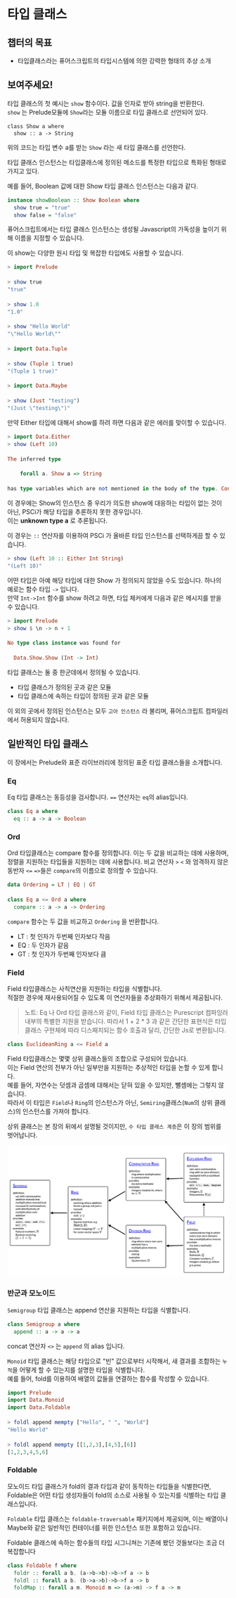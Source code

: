 # 타입 클래스

## 챕터의 목표

- 타입클래스라는 퓨어스크립트의 타입시스템에 의한 강력한 형태의 추상 소개

## 보여주세요!

타입 클래스의 첫 예시는 `show` 함수이다. 값을 인자로 받아 string을 반환한다.  
`show` 는 Prelude모듈에 `Show`라는 모듈 이름으로 타입 클래스로 선언되어 있다.

```purescsript
class Show a where
  show :: a -> String
```

위의 코드는 타입 변수 a를 받는 `Show` 라는 새 타입 클래스를 선언한다.

타입 클래스 인스턴스는 타입클래스에 정의된 메소드를 특정한 타입으로 특화된 형태로 가지고 있다.

예를 들어, Boolean 값에 대한 Show 타입 클래스 인스턴스는 다음과 같다.

```purescript
instance showBoolean :: Show Boolean where
  show true = "true"
  show false = "false"
```

퓨어스크립트에서는 타입 클래스 인스턴스는 생성될 Javascript의 가독성을 높이기 위해 이름을 지정할 수 있습니다.

이 show는 다양한 원시 타입 및 복잡한 타입에도 사용할 수 있습니다.

```purescript
> import Prelude

> show true
"true"

> show 1.0
"1.0"

> show "Hello World"
"\"Hello World\""

> import Data.Tuple

> show (Tuple 1 true)
"(Tuple 1 true)"

> import Data.Maybe

> show (Just "testing")
"(Just \"testing\")"
```

만약 Either 타입에 대해서 show를 하려 하면 다음과 같은 에러를 맞이할 수 있습니다.

```purescript
> import Data.Either
> show (Left 10)

The inferred type

    forall a. Show a => String

has type variables which are not mentioned in the body of the type. Consider adding a type annotation.
```

이 경우에는 Show의 인스턴스 중 우리가 의도한 show에 대응하는 타입이 없는 것이 아닌, PSCi가 해당 타입을 추론하지 못한 경우입니다.  
이는 **unknown type a** 로 추론됩니다.

이 경우는 `::` 연산자를 이용하여 PSCi 가 올바른 타입 인스턴스를 선택하게끔 할 수 있습니다.

```purescript
> show (Left 10 :: Either Int String)
"(Left 10)"
```

어떤 타입은 아예 해당 타입에 대한 Show 가 정의되지 않았을 수도 있습니다. 하나의 예로는 함수 타입 `->` 입니다.  
만약 `Int->Int` 함수를 show 하려고 하면, 타입 체커에게 다음과 같은 메시지를 받을 수 있습니다.

```purescript
> import Prelude
> show $ \n -> n + 1

No type class instance was found for

  Data.Show.Show (Int -> Int)
```

타입 클래스는 둘 중 한군데에서 정의될 수 있습니다.

- 타입 클래스가 정의된 곳과 같은 모듈
- 타입 클래스에 속하는 타입이 정의된 곳과 같은 모듈

이 외의 곳에서 정의된 인스턴스는 모두 `고아 인스턴스` 라 불리며, 퓨어스크립트 컴파일러에서 허용되지 않습니다.

## 일반적인 타입 클래스

이 장에서는 Prelude와 표준 라이브러리에 정의된 표준 타입 클래스들을 소개합니다.

### Eq

Eq 타입 클래스는 동등성을 검사합니다. `==` 연산자는 `eq`의 alias입니다.

```purescript
class Eq a where
  eq :: a -> a -> Boolean
```

### Ord

Ord 타입클래스는 compare 함수를 정의합니다. 이는 두 값을 비교하는 데에 사용하며, 정렬을 지원하는 타입들을 지원하는 데에 사용합니다.
비교 연산자 `>` `<` 와 엄격하지 않은 동반자 `<=` `=>`들은 `compare`의 이름으로 정의할 수 있습니다.

```purescript
data Ordering = LT | EQ | GT

class Eq a <= Ord a where
  compare :: a -> a -> Ordering
```

`compare` 함수는 두 값을 비교하고 `Ordering` 을 반환합니다.

- LT : 첫 인자가 두번째 인자보다 작음
- EQ : 두 인자가 같음
- GT : 첫 인자가 두번째 인자보다 큼

### Field

Field 타입클래스는 사칙연산을 지원하는 타입을 식별합니다.  
적절한 경우에 재사용되어질 수 있도록 이 연산자들을 추상화하기 위해서 제공됩니다.

> 노트: Eq 나 Ord 타입 클래스와 같이, Field 타입 클래스는 Purescript 컴파잉러 내부의 특별한 지원을 받습니다.
> 따라서 1 + 2 \* 3 과 같은 간단한 표현식은 타입 클래스 구현체에 따라 디스패치되는 함수 호출과 달리, 간단한 Js로 변환됩니다.

```purescript
class EuclideanRing a <= Field a
```

Field 타입클래스는 몇몇 상위 클래스들의 조합으로 구성되어 있습니다.  
이는 Field 연산의 전부가 아닌 일부만을 지원하는 추상적인 타입을 논할 수 있게 합니다.  
예를 들어, 자연수는 덧셈과 곱셈에 대해서는 닫혀 있을 수 있지만, 뺄셈에는 그렇지 않습니다.  
따라서 이 타입은 `Field`나 `Ring`의 인스턴스가 아닌, `Semiring`클래스(`Num`의 상위 클래스)의 인스턴스를 가져야 합니다.

상위 클래스는 본 장의 뒤에서 설명될 것이지만, `수 타입 클래스 계층`은 이 장의 범위를 벗어납니다.

![수 타입 클래스 계층](./img/numericTypeClassHierarchy.png)

### 반군과 모노이드

`Semigroup` 타입 클래스는 append 연산을 지원하는 타입을 식별합니다.

```purescript
class Semigroup a where
  append :: a -> a -> a
```

concat 연산자 `<>` 는 `append` 의 alias 입니다.

`Monoid` 타입 클래스는 해당 타입으로 "빈" 값으로부터 시작해서, 새 결과를 조합하는 `누적`을 어떻게 할 수 있는지를 설명한 타입을 식별합니다.  
예를 들어, fold를 이용하여 배열의 값들을 연결하는 함수를 작성할 수 있습니다.

```purescript
import Prelude
import Data.Monoid
import Data.Foldable

> foldl append mempty ["Hello", " ", "World"]
"Hello World"

> foldl append mempty [[1,2,3],[4,5],[6]]
[1,2,3,4,5,6]
```

### Foldable

모노이드 타입 클래스가 fold의 결과 타입과 같이 동작하는 타입들을 식별한다면, Foldable은 어떤 타입 생성자들이 fold의 소스로 사용될 수 있는지를 식별하는 타입 클래스입니다.

`Foldable` 타입 클래스는 `foldable-traversable` 패키지에서 제공되며, 이는 배열이나 Maybe와 같은 일반적인 컨테이너를 위한 인스턴스 또한 포함하고 있습니다.

Foldable 클래스에 속하는 함수들의 타입 시그니쳐는 기존에 봤던 것들보다는 조금 더 복잡합니다

```purescript
class Foldable f where
  foldr :: forall a b. (a->b->b)->b->f a -> b
  foldl :: forall a b. (b->a->b)->b->f a -> b
  foldMap :: forall a m. Monoid m => (a->m) -> f a -> m
```
